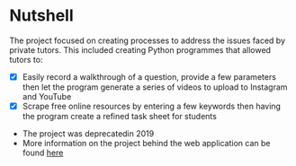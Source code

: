 # Nutshell
The project focused on creating processes to address the issues faced by private tutors. This included creating Python programmes that allowed tutors to: 

- [x] Easily record a walkthrough of a question, provide a few parameters then let the program generate a series of videos to upload to Instagram and YouTube
- [x] Scrape free online resources by entering a few keywords then having the program create a refined task sheet for students

* The project was deprecatedin 2019
* More information on the project behind the web application can be found [here](https://www.notion.so/Online-tutoring-business-90cea07583ed4bf8beaa36f311815d64)
